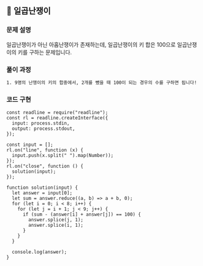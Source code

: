 ## 📍 일곱난쟁이

### 문제 설명

일곱난쟁이가 아닌 아홉난쟁이가 존재하는데, 일곱난쟁이의 키 합은 100으로 일곱난쟁이의 키를 구하는 문제입니다.<br>

### 풀이 과정

```txt
1. 9명의 난쟁이의 키의 합중에서, 2개를 뺐을 때 100이 되는 경우의 수를 구하면 됩니다!
```

### 코드 구현

```
const readline = require("readline");
const rl = readline.createInterface({
  input: process.stdin,
  output: process.stdout,
});

const input = [];
rl.on("line", function (x) {
  input.push(x.split(" ").map(Number));
});
rl.on("close", function () {
  solution(input);
});

function solution(input) {
  let answer = input[0];
  let sum = answer.reduce((a, b) => a + b, 0);
  for (let i = 0; i < 8; i++) {
    for (let j = i + 1; j < 9; j++) {
      if (sum - (answer[i] + answer[j]) == 100) {
        answer.splice(j, 1);
        answer.splice(i, 1);
      }
    }
  }

  console.log(answer);
}
```
